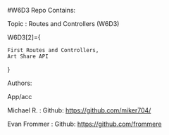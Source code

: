 #W6D3 Repo Contains:

Topic : Routes and Controllers (W6D3)


W6D3[2]={

    First Routes and Controllers,
    Art Share API
}


Authors:

App/acc


Michael R. : Github: https://github.com/miker704/


Evan Frommer : Github: https://github.com/frommere


